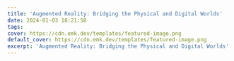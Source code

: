 ```yaml
---
title: 'Augmented Reality: Bridging the Physical and Digital Worlds'
date: 2024-01-03 18:21:58
tags:
cover: https://cdn.emk.dev/templates/featured-image.png
default_cover: https://cdn.emk.dev/templates/featured-image.png
excerpt: 'Augmented Reality: Bridging the Physical and Digital Worlds'
---
```

